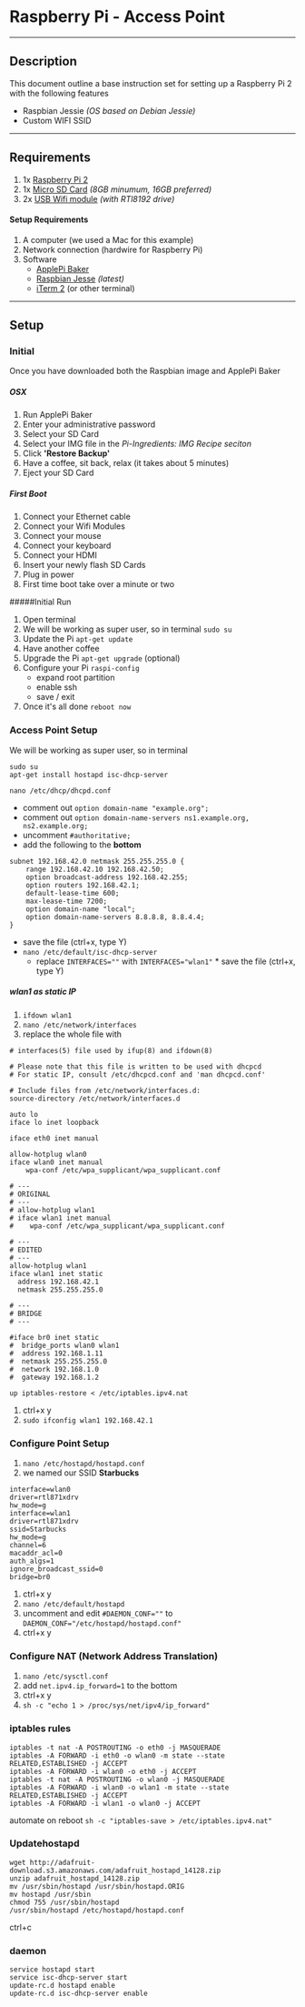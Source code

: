 # Raspberry Pi - Access Point
---

## Description
This document outline a base instruction set for setting up a Raspberry Pi 2 with the following features

* Raspbian Jessie *(OS based on Debian Jessie)*
* Custom WIFI SSID

---

## Requirements

1. 1x [Raspberry Pi 2](https://www.adafruit.com/products/2358)
2. 1x [Micro SD Card](https://www.adafruit.com/products/2693) *(8GB minumum, 16GB preferred)*
3. 2x [USB Wifi module](https://www.adafruit.com/products/814) *(with RTl8192 drive)*

#### Setup Requirements

1. A computer (we used a Mac for this example)
2. Network connection (hardwire for Raspberry Pi)
3. Software
   * [ApplePi Baker](http://www.tweaking4all.com/?wpfb_dl=94)
   * [Raspbian Jesse](https://downloads.raspberrypi.org/raspbian_latest) *(latest)*
   * [iTerm 2](https://www.iterm2.com/) (or other terminal)

---
## Setup

### Initial
Once you have downloaded both the Raspbian image and ApplePi Baker

##### OSX
1. Run ApplePi Baker
2. Enter your administrative password
3. Select your SD Card
4. Select your IMG file in the *Pi-Ingredients: IMG Recipe seciton*
5. Click **'Restore Backup'**
6. Have a coffee, sit back, relax (it takes about 5 minutes)
7. Eject your SD Card

##### First Boot
1. Connect your Ethernet cable
2. Connect your Wifi Modules
3. Connect your mouse
4. Connect your keyboard
5. Connect your HDMI
6. Insert your newly flash SD Cards
7. Plug in power
8. First time boot take over a minute or two

#####Initial Run
1. Open terminal
2. We will be working as super user, so in terminal ```sudo su```
3. Update the Pi ```apt-get update```
4. Have another coffee
5. Upgrade the Pi ```apt-get upgrade``` (optional)
6. Configure your Pi ```raspi-config```
   * expand root partition
   * enable ssh 
   * save / exit
7. Once it's all done ```reboot now```

### Access Point Setup
We will be working as super user, so in terminal 
```
sudo su
apt-get install hostapd isc-dhcp-server
```

```
nano /etc/dhcp/dhcpd.conf
```

* comment out ```option domain-name "example.org";``` 
* comment out ```option domain-name-servers ns1.example.org, ns2.example.org;```
* uncomment ```#authoritative;```
* add the following to the **bottom** 

```
subnet 192.168.42.0 netmask 255.255.255.0 {
	range 192.168.42.10 192.168.42.50;
	option broadcast-address 192.168.42.255;
	option routers 192.168.42.1;
	default-lease-time 600;
	max-lease-time 7200;
	option domain-name "local";
	option domain-name-servers 8.8.8.8, 8.8.4.4;
}	
```

* save the file (ctrl+x, type Y)
* ```nano /etc/default/isc-dhcp-server``` 
  * replace ```INTERFACES=""``` with ```INTERFACES="wlan1"```	* save the file (ctrl+x, type Y)

##### wlan1 as static IP
1. ```ifdown wlan1```
2. ```nano /etc/network/interfaces```
3. replace the whole file with

```
# interfaces(5) file used by ifup(8) and ifdown(8)

# Please note that this file is written to be used with dhcpcd
# For static IP, consult /etc/dhcpcd.conf and 'man dhcpcd.conf'

# Include files from /etc/network/interfaces.d:
source-directory /etc/network/interfaces.d

auto lo
iface lo inet loopback

iface eth0 inet manual

allow-hotplug wlan0
iface wlan0 inet manual
    wpa-conf /etc/wpa_supplicant/wpa_supplicant.conf

# ---
# ORIGINAL
# ---	
# allow-hotplug wlan1
# iface wlan1 inet manual
#    wpa-conf /etc/wpa_supplicant/wpa_supplicant.conf

# ---
# EDITED
# ---
allow-hotplug wlan1
iface wlan1 inet static
  address 192.168.42.1
  netmask 255.255.255.0

# ---
# BRIDGE
# ---

#iface br0 inet static
#  bridge_ports wlan0 wlan1
#  address 192.168.1.11
#  netmask 255.255.255.0
#  network 192.168.1.0
#  gateway 192.168.1.2

up iptables-restore < /etc/iptables.ipv4.nat  
```
1. ctrl+x y
2. ```sudo ifconfig wlan1 192.168.42.1```

### Configure Point Setup
1. ```nano /etc/hostapd/hostapd.conf```
2. we named our SSID **Starbucks**

```
interface=wlan0
driver=rtl871xdrv
hw_mode=g
interface=wlan1
driver=rtl871xdrv
ssid=Starbucks
hw_mode=g
channel=6
macaddr_acl=0
auth_algs=1
ignore_broadcast_ssid=0
bridge=br0
```
1. ctrl+x y
2. ```nano /etc/default/hostapd```
3. uncomment and edit ```#DAEMON_CONF=""``` to ```DAEMON_CONF="/etc/hostapd/hostapd.conf"```
4. ctrl+x y

### Configure NAT (Network Address Translation)
1. ```nano /etc/sysctl.conf```
2. add ```net.ipv4.ip_forward=1``` to the bottom
3. ctrl+x y
4. ```sh -c "echo 1 > /proc/sys/net/ipv4/ip_forward"```

### iptables rules

```
iptables -t nat -A POSTROUTING -o eth0 -j MASQUERADE
iptables -A FORWARD -i eth0 -o wlan0 -m state --state RELATED,ESTABLISHED -j ACCEPT
iptables -A FORWARD -i wlan0 -o eth0 -j ACCEPT
iptables -t nat -A POSTROUTING -o wlan0 -j MASQUERADE
iptables -A FORWARD -i wlan0 -o wlan1 -m state --state RELATED,ESTABLISHED -j ACCEPT
iptables -A FORWARD -i wlan1 -o wlan0 -j ACCEPT
```

automate on reboot ```sh -c "iptables-save > /etc/iptables.ipv4.nat"```

### Updatehostapd

```
wget http://adafruit-download.s3.amazonaws.com/adafruit_hostapd_14128.zip
unzip adafruit_hostapd_14128.zip
mv /usr/sbin/hostapd /usr/sbin/hostapd.ORIG
mv hostapd /usr/sbin
chmod 755 /usr/sbin/hostapd
/usr/sbin/hostapd /etc/hostapd/hostapd.conf
```

ctrl+c

### daemon
```
service hostapd start 
service isc-dhcp-server start
update-rc.d hostapd enable 
update-rc.d isc-dhcp-server enable
```
